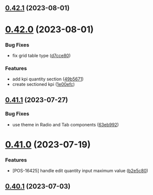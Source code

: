 ## [0.42.1](https://github.com/idbi/components/compare/v0.42.0...v0.42.1) (2023-08-01)



# [0.42.0](https://github.com/idbi/components/compare/v0.41.1...v0.42.0) (2023-08-01)


### Bug Fixes

* fix grid table type ([d7cce80](https://github.com/idbi/components/commit/d7cce80bf0b3c81cd4d2aebcf6ff6d4dc841a986))


### Features

* add kpi quantity section ([49b5671](https://github.com/idbi/components/commit/49b567182ed5259e3b0cc6c570a811334bd0a549))
* create sectioned kpi ([1e00efc](https://github.com/idbi/components/commit/1e00efc1c476d90d086b047105b200ca056e5042))



## [0.41.1](https://github.com/idbi/components/compare/v0.41.0...v0.41.1) (2023-07-27)


### Bug Fixes

* use theme in Radio and Tab components ([63eb992](https://github.com/idbi/components/commit/63eb992d4b192e57b99913b6d86f3a679d5afb2a))



# [0.41.0](https://github.com/idbi/components/compare/v0.40.1...v0.41.0) (2023-07-19)


### Features

* [POS-16425] handle edit quantity input maximum value ([b2e5c80](https://github.com/idbi/components/commit/b2e5c8021ad147db4a782b64e9cd1864d321e1b3))



## [0.40.1](https://github.com/idbi/components/compare/v0.40.0...v0.40.1) (2023-07-03)



